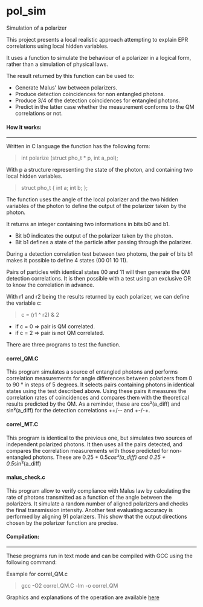 # pol_sim
Simulation of a polarizer

This project presents a local realistic approach attempting to explain EPR correlations using local hidden variables.

It uses a function to simulate the behaviour of a polarizer in a logical form, rather than a simulation of physical laws.

The result returned by this function can be used to:

  - Generate Malus' law between polarizers.
  - Produce detection coincidences for non entangled photons.
  - Produce 3/4 of the detection coincidences for entangled photons.
  - Predict in the latter case whether the measurement conforms to the QM correlations or not.

#### How it works:

------------


Written in C language the function has the following form:

>   int polarize (struct pho_t * p, int a_pol);

With p a structure representing the state of the photon, and containing two local hidden variables.

>   struct pho_t
  {
    int a;
    int b;
  };

The function uses the angle of the local polarizer and the two hidden variables of the photon to define the output of the polarizer taken by the photon.

It returns an integer containing two informations in bits b0 and b1.

  - Bit b0 indicates the output of the polarizer taken by the photon.
  - Bit b1 defines a state of the particle after passing through the polarizer.

During a detection correlation test between two photons, the pair of bits b1 makes it possible to define 4 states (00 01 10 11).

Pairs of particles with identical states 00 and 11 will then generate the QM detection correlations.
It is then possible with a test using an exclusive OR to know the correlation in advance.

With r1 and r2 being the results returned by each polarizer, we can define the variable c:

> c = (r1 ^ r2) & 2

  - if c = 0   => pair is QM correlated.
  - if c = 2   => pair is not QM correlated.

There are three programs to test the function.

#### correl_QM.C

This program simulates a source of entangled photons and performs correlation measurements for angle differences between polarizers from 0 to 90 ° in steps of 5 degrees.
It selects pairs containing photons in identical states using the test described above.
Using these pairs it measures the correlation rates of coincidences and compares them with the theoretical results predicted by the QM.
As a reminder, these are cos²(a_diff) and sin²(a_diff) for the detection correlations ++/-- and +-/-+.

#### correl_MT.C

This program is identical to the previous one, but simulates two sources of independent polarized photons.
It then uses all the pairs detected, and compares the correlation measurements with those predicted for non-entangled photons.
These are 0.25 + 0.5*cos²(a_diff) and 0.25 + 0.5*sin²(a_diff)

#### malus_check.c

This program allow to verify compliance with Malus law by calculating the rate of photons transmitted as a function of the angle between the polarizers.
It simulate a random number of aligned polarizers and checks the final transmission intensity.
Another test evaluating accuracy is performed by aligning 91 polarizers.
This show that the output directions chosen by the polarizer function are precise.

#### Compilation:

------------


These programs run in text mode and can be compiled with GCC using the following command:

Example for correl_QM.c
>   gcc -O2 correl_QM.C -lm -o correl_QM

Graphics and explanations of the operation are available [here](http://pierrel5.free.fr/physique/sim_pol/sim_pol_gr_e.htm "sim_pol_gr")
